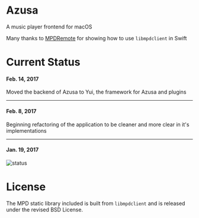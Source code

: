 # Azusa
A music player frontend for macOS

Many thanks to [MPDRemote](https://github.com/Nyx0uf/MPDRemote) for showing how to use `libmpdclient` in Swift

# Current Status

#### Feb. 14, 2017
Moved the backend of Azusa to Yui, the framework for Azusa and plugins

-------

#### Feb. 8, 2017
Beginning refactoring of the application to be cleaner and more clear in it's implementations

-------

#### Jan. 19, 2017

![status](https://my.mixtape.moe/shazah.png)

# License
The MPD static library included is built from `libmpdclient` and is released under the revised BSD License.
